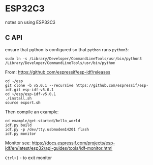 # ESP32C3
notes on using ESP32C3

## C API

ensure that python is configured so that `python` runs `python3`:

```
sudo ln -s /Library/Developer/CommandLineTools/usr/bin/python3 /Library/Developer/CommandLineTools/usr/bin/python
```

From: <https://github.com/espressif/esp-idf/releases>

```
cd ~/esp
git clone -b v5.0.1 --recursive https://github.com/espressif/esp-idf.git esp-idf-v5.0.1
cd ~/esp/esp-idf-v5.0.1
./install.sh
source export.sh
```

Then compile an example:

```
cd example/get-started/hello_world
idf.py build
idf.py -p /dev/tty.usbmodem14201 flash
idf.py monitor
```

Monitor see: <https://docs.espressif.com/projects/esp-idf/en/latest/esp32/api-guides/tools/idf-monitor.html>

`Ctrl+]` - to exit monitor
